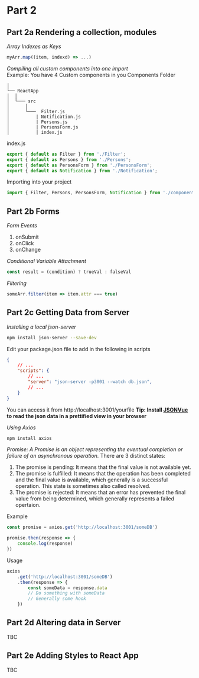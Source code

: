 # Part 2

## **Part 2a Rendering a collection, modules**
*Array Indexes as Keys*
```JavaScript
myArr.map((item, indexd) => ...)
```

*Compiling all custom components into one import*<br>
Example: You have 4 Custom components in you Components Folder
```
│
└── ReactApp
│  │
│  └─── src
│      │  
│      └───  Filter.js
│          | Notification.js
│          | Persons.js 
│          | PersonsForm.js 
│          | index.js
```
index.js
```JavaScript 
export { default as Filter } from './Filter';
export { default as Persons } from './Persons';
export { default as PersonsForm } from './PersonsForm';
export { default as Notification } from './Notification';
```

Importing into your project
```JavaScript
import { Filter, Persons, PersonsForm, Notification } from './components'
```

## **Part 2b Forms**
*Form Events*
1. onSubmit
2. onClick
3. onChange

*Conditional Variable Attachment*
```JavaScript
const result = (condition) ? trueVal : falseVal
```

*Filtering*
```JavaScript
someArr.filter(item => item.attr === true)
```

## **Part 2c Getting Data from Server**
*Installing a local json-server*
```Bash
npm install json-server --save-dev
```

Edit your package.json file to add in the following in scripts
```json
{
    // ...
    "scripts": {
        // ...
        "server": "json-server -p3001 --watch db.json",
        // ...
    }
}
```


You can access it from http://localhost:3001/yourfile
**Tip: Install [JSONVue](https://chrome.google.com/webstore/detail/jsonvue/chklaanhfefbnpoihckbnefhakgolnmc) to read the json data in a prettified view in your browser**

*Using Axios*
```Bash
npm install axios
```

*Promise: A Promise is an object representing the eventual completion or failure of an asynchronous operation.*
There are 3 distinct states:
1. The promise is pending: It means that the final value is not available yet.
2. The promise is fulfilled: It means that the operation has been completed and the final value is available, which generally is a successful operation. This state is sometimes also called resolved.
3. The promise is rejected: It means that an error has prevented the final value from being determined, which generally represents a failed opertaion.

Example
```Javascript
const promise = axios.get('http://localhost:3001/someDB')

promise.then(response => {
    console.log(response)
})
```

Usage
```Javascript
axios 
    .get('http://localhost:3001/someDB')
    .then(response => {
        const someData = response.data
        // Do something with someData
        // Generally some hook
    })
```

## **Part 2d Altering data in Server**
TBC

## **Part 2e Adding Styles to React App**
TBC